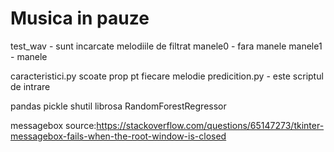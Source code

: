 # Musica in pauze

test_wav - sunt incarcate melodiile de filtrat
manele0 - fara manele 
manele1 - manele

caracteristici.py scoate prop pt fiecare melodie
predicition.py - este scriptul de intrare

pandas pickle shutil librosa RandomForestRegressor

messagebox source:https://stackoverflow.com/questions/65147273/tkinter-messagebox-fails-when-the-root-window-is-closed
